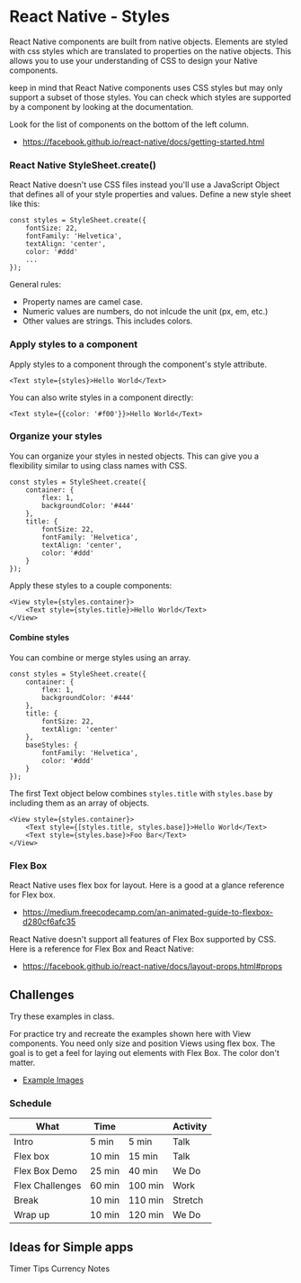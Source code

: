 # React Native - Styles 

React Native components are built from native objects. Elements are styled with css styles
which are translated to properties on the native objects. This allows you to use your 
understanding of CSS to design your Native components. 

keep in mind that React Native components uses CSS styles but may only support a subset 
of those styles. You can check which styles are supported by a component by looking at 
the documentation. 

Look for the list of components on the bottom of the left column. 

- https://facebook.github.io/react-native/docs/getting-started.html

### React Native StyleSheet.create()

React Native doesn't use CSS files instead you'll use a JavaScript Object that defines 
all of your style properties and values. Define a new style sheet like this:

```
const styles = StyleSheet.create({
    fontSize: 22,
    fontFamily: 'Helvetica',
    textAlign: 'center',
    color: '#ddd'
    ...
});
```

General rules: 

- Property names are camel case. 
- Numeric values are numbers, do not inlcude the unit (px, em, etc.)
- Other values are strings. This includes colors. 

### Apply styles to a component

Apply styles to a component through the component's style attribute. 

```
<Text style={styles}>Hello World</Text>
```

You can also write styles in a component directly: 

```
<Text style={{color: '#f00'}}>Hello World</Text>
```

### Organize your styles

You can organize your styles in nested objects. This can give you a flexibility similar to 
using class names with CSS. 

```
const styles = StyleSheet.create({
    container: {
        flex: 1,
        backgroundColor: '#444'
    }, 
    title: {
        fontSize: 22,
        fontFamily: 'Helvetica',
        textAlign: 'center',
        color: '#ddd'
    }
});
```

Apply these styles to a couple components: 

```
<View style={styles.container}>
    <Text style={styles.title}>Hello World</Text>
</View>
```

#### Combine styles 

You can combine or merge styles using an array. 

```
const styles = StyleSheet.create({
    container: {
        flex: 1,
        backgroundColor: '#444'
    }, 
    title: {
        fontSize: 22,
        textAlign: 'center'
    }, 
    baseStyles: {
        fontFamily: 'Helvetica',
        color: '#ddd'
    }
});
```

The first Text object below combines `styles.title` with `styles.base` by including them 
as an array of objects. 

```
<View style={styles.container}>
    <Text style={[styles.title, styles.base]}>Hello World</Text>
    <Text style={styles.base}>Foo Bar</Text>
</View>
```

### Flex Box

React Native uses flex box for layout. Here is a good at a glance reference for Flex box. 

- https://medium.freecodecamp.com/an-animated-guide-to-flexbox-d280cf6afc35

React Native doesn't support all features of Flex Box supported by CSS. Here is a reference
for Flex Box and React Native: 

- https://facebook.github.io/react-native/docs/layout-props.html#props

## Challenges 

Try these examples in class. 

For practice try and recreate the examples shown here with View components. You need 
only size and position Views using flex box. The goal is to get a feel for laying out 
elements with Flex Box. The color don't matter. 

- [Example Images](./images/)

### Schedule 

| What            | Time |        | Activity   |
|-----------------|------|--------|------------|
| Intro           | 5 min|   5 min| Talk       |
| Flex box        |10 min|  15 min| Talk       |
| Flex Box Demo   |25 min|  40 min| We Do      |
| Flex Challenges |60 min| 100 min| Work       |
| Break           |10 min| 110 min| Stretch    |
| Wrap up         |10 min| 120 min| We Do      |


## Ideas for Simple apps 

Timer 
Tips
Currency
Notes



